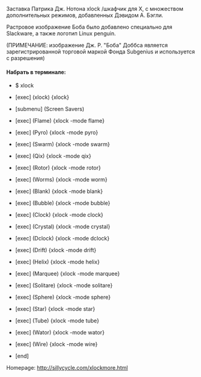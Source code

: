 Заставка Патрика Дж. Нотона xlock /шкафчик для X, с множеством дополнительных режимов, добавленных Дэвидом А. Бэгли.

Растровое изображение Боба было добавлено специально для Slackware, а также логотип Linux penguin.

(ПРИМЕЧАНИЕ: изображение Дж. Р. "Боба" Доббса является зарегистрированной торговой маркой Фонда Subgenius и используется с разрешения)

#### Набрать в терминале:

- $ xlock

- [exec]   (xlock) {xlock}

- [submenu] (Screen Savers)

- [exec] (Flame) {xlock -mode flame}

- [exec] (Pyro) {xlock -mode pyro}

- [exec] (Swarm) {xlock -mode swarm}

- [exec] (Qix) {xlock -mode qix}

- [exec] (Rotor) {xlock -mode rotor}

- [exec] (Worms) {xlock -mode worm}

- [exec] (Blank) {xlock -mode blank}

- [exec] (Bubble) {xlock -mode bubble}

- [exec] (Clock) {xlock -mode clock}

- [exec] (Crystal) {xlock -mode crystal}

- [exec] (Dclock) {xlock -mode dclock}

- [exec] (Drift) {xlock -mode drift}

- [exec] (Helix) {xlock -mode helix}

- [exec] (Marquee) {xlock -mode marquee}

- [exec] (Solitare) {xlock -mode solitare}

- [exec] (Sphere) {xlock -mode sphere}

- [exec] (Star) {xlock -mode star}

- [exec] (Tube) {xlock -mode tube}

- [exec] (Wator) {xlock -mode wator}

- [exec] (Wire) {xlock -mode wire}

- [end]


Homepage: http://sillycycle.com/xlockmore.html

